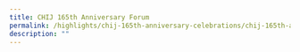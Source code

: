```yaml
---
title: CHIJ 165th Anniversary Forum
permalink: /highlights/chij-165th-anniversary-celebrations/chij-165th-anniversary-forum/
description: ""
---
```

